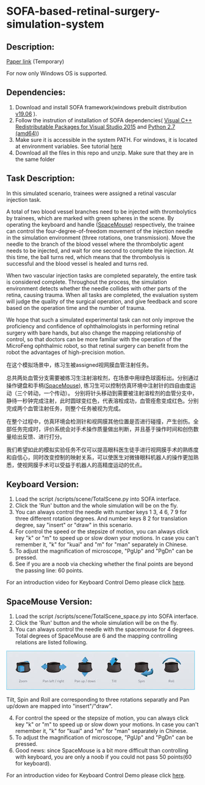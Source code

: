 # SOFA-based-retinal-surgery-simulation-system

## Description:

  [Paper link](https://www.overleaf.com/project/629b234da599cd10446b7e94) (Temporary)

  For now only Windows OS is supported.
  
## Dependencies:
  1. Download and install SOFA framework(windows prebuilt distribution [v19.06](https://github.com/sofa-framework/sofa/releases?page=2) ).
  2. Follow the instrution of installation of SOFA dependencies( [Visual C++ Redistributable Packages for Visual Studio 2015](https://www.microsoft.com/en-us/download/details.aspx?id=53587) and 
[Python 2.7 (amd64)](https://www.python.org/ftp/python/2.7.16/python-2.7.16.amd64.msi))
  3. Make sure it is accessible in the system PATH. For windows, it is located at environment variables. See tutorial [here](https://datascience.com.co/how-to-install-python-2-7-and-3-6-in-windows-10-add-python-path-281e7eae62a)
  4. Download all the files in this repo and unzip. Make sure that they are in the same folder


## Task Description:
In this simulated scenario, trainees were assigned a retinal vascular injection task. 

A total of two blood vessel branches need to be injected with thrombolytics by trainees, which are marked with green spheres in the scene.
By operating the keyboard and handle ([SpaceMouse](https://3dconnexion.com/uk/spacemouse/)) respectively, the trainee can control the four-degree-of-freedom movement of the injection needle in the simulation environment (three rotations, one transmission). 
Move the needle to the branch of the blood vessel where the thrombolytic agent needs to be injected, and wait for one second to complete the injection. 
At this time, the ball turns red, which means that the thrombolysis is successful and the blood vessel is healed and turns red. 

When two vascular injection tasks are completed separately, the entire task is considered complete. 
Throughout the process, the simulation environment detects whether the needle collides with other parts of the retina, causing trauma. When all tasks are completed, the evaluation system will judge the quality of the surgical operation, and give feedback and score based on the operation time and the number of trauma. 

We hope that such a simulated experimental task can not only improve the proficiency and confidence of ophthalmologists in performing retinal surgery with bare hands, 
but also change the mapping relationship of control, so that doctors can be more familiar with the operation of the MicroFeng ophthalmic robot, so that retinal surgery can benefit from the robot the advantages of high-precision motion.

在这个模拟场景中，练习生被assigned视网膜血管注射任务。

总共两处血管分支需要被练习生注射溶栓剂，在场景中用绿色球面标出。分别通过操作键盘和手柄([SpaceMouse](https://3dconnexion.com/uk/spacemouse/)), 练习生可以控制仿真环境中注射针的四自由度运动（三个转动，一个传动）。
分别将针头移动到需要被注射溶栓剂的血管分支中，静待一秒钟完成注射，此时圆球变红色，代表溶栓成功，血管痊愈变成红色。分别完成两个血管注射任务，则整个任务被视为完成。

在整个过程中，仿真环境会检测针和视网膜其他位置是否进行碰撞，产生创伤。全部任务完成时，评价系统会对手术操作质量做出判断，并且基于操作时间和创伤数量给出反馈、进行打分。

我们希望如此的模拟实验任务不仅可以提高眼科医生徒手进行视网膜手术的熟练度和自信心，同时改变控制的映射关系，可以使医生对微锋眼科机器人的操作更加熟悉，使视网膜手术可以受益于机器人的高精度运动的优点。


## Keyboard Version:
  1. Load the script /scripts/scene/TotalScene.py into SOFA interface.
  2. Click the 'Run' button and the whole simulation will be on the fly.
  3. You can always control the needle with number keys 1 3, 4 6, 7 9 for three different rotation degrees. 
And number keys 8 2 for translation degree, say "insert" or "draw" in this scenario. 
  4. For control the speed or the stepsize of motion, you can always click key "k" or "m" to speed up or slow down your motions.
In case you can't remember it, "k" for "kuai" and "m" for "man" separately in Chinese.
  5. To adjust the magnification of microscope, "PgUp" and "PgDn" can be pressed.
  6. See if you are a noob via checking whether the final points are beyond the passing line: 60 points.

  For an introduction video for Keyboard Control Demo please click [here](https://www.youtube.com/watch?v=-Gi7CAQmXC8&list=UUBhSckzAoAqAJ7lWwTK7VVg&index=2).


## SpaceMouse Version:
  1. Load the script /scripts/scene/TotalScene_space.py into SOFA interface.
  2. Click the 'Run' button and the whole simulation will be on the fly.
  3. You can always control the needle with the spacemouse for 4 degrees. Total degrees of SpaceMouse are 6 and the mapping controlling relations are listed following. 

  ![spacemosue](./imgs/dofs.jfif)
    
  Tilt, Spin and Roll are corresponding to three rotations separatly and Pan up/down are mapped into "insert"/"draw".
    
4. For control the speed or the stepsize of motion, you can always click key "k" or "m" to speed up or slow down your motions.
    In case you can't remember it, "k" for "kuai" and "m" for "man" separately in Chinese.
5. To adjust the magnification of microscope, "PgUp" and "PgDn" can be pressed.
6. Good news: since SpaceMouse is a bit more difficult than controlling with keyboard, 
you are only a noob if you could not pass 50 points(60 for keyboard).

  For an introduction video for Keyboard Control Demo please click [here](https://www.youtube.com/watch?v=gn6k4969WGo&list=UUBhSckzAoAqAJ7lWwTK7VVg&index=1).
